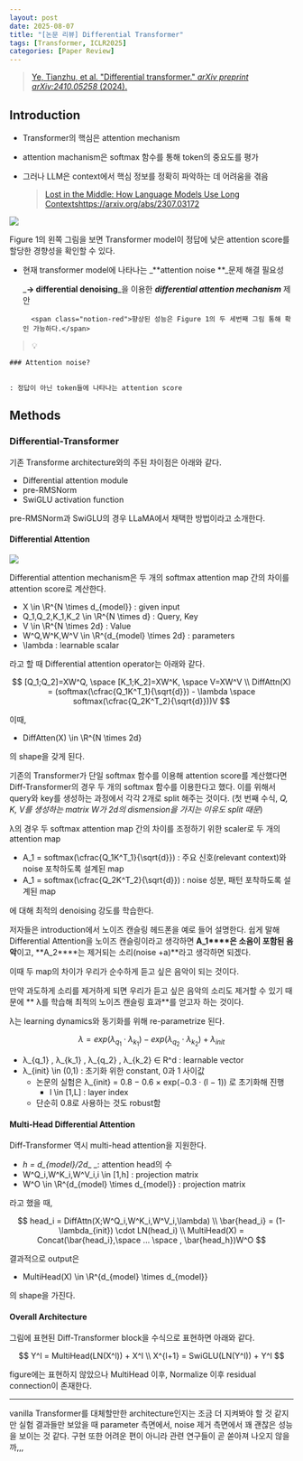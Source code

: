 ```yaml
---
layout: post
date: 2025-08-07
title: "[논문 리뷰] Differential Transformer"
tags: [Transformer, ICLR2025]
categories: [Paper Review]
---
```


> [Ye, Tianzhu, et al. "Differential transformer." ](https://arxiv.org/abs/2410.05258)[_arXiv preprint arXiv:2410.05258_](https://arxiv.org/abs/2410.05258)[ (2024).](https://arxiv.org/abs/2410.05258)



## Introduction

- Transformer의 핵심은 attention mechanism
- attention machanism은 softmax 함수를 통해 token의 중요도를 평가
- 그러나 LLM은 context에서 핵심 정보를 정확히 파악하는 데 어려움을 겪음

	> [Lost in the Middle: How Language Models Use Long Contextshttps://arxiv.org/abs/2307.03172](https://arxiv.org/abs/2307.03172)


![](https://prod-files-secure.s3.us-west-2.amazonaws.com/542b861c-36a8-4051-84e5-8804b6728dba/9083ea56-691a-4752-ae26-47f403431ac8/image.png?X-Amz-Algorithm=AWS4-HMAC-SHA256&X-Amz-Content-Sha256=UNSIGNED-PAYLOAD&X-Amz-Credential=ASIAZI2LB4664RISVVY4%2F20250918%2Fus-west-2%2Fs3%2Faws4_request&X-Amz-Date=20250918T003610Z&X-Amz-Expires=3600&X-Amz-Security-Token=IQoJb3JpZ2luX2VjEDgaCXVzLXdlc3QtMiJIMEYCIQDax%2FxNi5EuWZHUHjs187aBcJ2KawkoLten6g1PHSx6EAIhANi5UFxSoBjyGErHMP%2BRJrweADYPZpMS4gxkdWsPem70KogECLH%2F%2F%2F%2F%2F%2F%2F%2F%2F%2FwEQABoMNjM3NDIzMTgzODA1IgwQXIEoQgx%2FX793zRMq3ANQjQ4n9fqIjImUc9iSLTqCbHOKRl8nN4QvsdO9FlU3KOZeLgQigdHiW5vjPvzXNc3R9aWIN5rH8z%2FX8yz2X2RPB1cBzWKO5sZZzOIKsYPmhQN6aPty%2Bk8Pm8DuDqFv5B1gMD%2FMUO%2F4tMUNh4s6yhQ8BYsNXcQVM7dfHAwZYuA2C0H62oMh5COozPYYBgx9Jf5%2B1iRetsxSKBeig8o002NM7winN%2B%2B%2BWFDQmO1xNrzJjSuAl7%2FCa8%2FGX9bcVA5NpgUQnINXOTStd2lwkzoyQ8uavC3ndx%2F%2F2oW5kLrtCqchMps%2BA%2FO6CY0sBWj4mTBoWqfO%2BQScYRQPZK%2FbIT7jFx0Y1HKQatXyUQKajB9ifpj4zZVYF%2Bh82LMwoH9YV0mPT3foFkUM9Q%2BXskM1maljjxRQsnqIcUAAAE7ZZ6QS4C9Am3i6dhJXB4GzrIJc5Asl%2B7GywW1qbBkLu7f%2Bd%2BMP%2FiIqNVIvxTtXSpuYe6vtw2ONB4xSNvBV19iATXlybkK3tCUmJXq2%2FJMZSqbAPLIJTip1qnr5yhTsL9TVHyNmFUeNiX7nOnqyZahoUIUYai2dXjH%2Bjudq4O1cyMtahPftJrp6xvOVm%2FXarthnRIu0qSZ3obowl45ZYEAySw2%2FVjD2mK3GBjqkAeb5%2BDpBQF6Z8okyaWgQXzxypBPSCr9AqxAmpBYerNOSKtLm9YHrOetVcQjnD9THHt0Wv8OAqISQWh5Efz0bkbNbMnKR6xEce%2Bghh79PCF9rGVpFxFDYsk8aGhDWj8D8pU4%2FB9em4eyvcSKcVkGGJ5sXInKKyqZnDdbzXkWyHkcBkGt1yI9MA6zlz7SY%2BFx6f2Nhe2%2BdrXCot8HkRuxcHmgYrXLY&X-Amz-Signature=2b1134bea43bdcd5c9a5ed00b5cfd2ec883e87afd569465e08a1d0da2db5e3ec&X-Amz-SignedHeaders=host&x-amz-checksum-mode=ENABLED&x-id=GetObject)


Figure 1의 왼쪽 그림을 보면 Transformer model이 정답에 낮은 attention score를 할당한 경향성을 확인할 수 있다.

- 현재 transformer model에 나타나는 _**attention noise **_문제 해결 필요성

	_**→ differential denoising**_을 이용한 _**differential attention mechanism**_ 제안


		<span class="notion-red">향상된 성능은 Figure 1의 두 세번째 그림 통해 확인 가능하다.</span>


> 💡 


	### Attention noise?


	: 정답이 아닌 token들에 나타나는 attention score



## Methods



### Differential-Transformer


기존 Transforme architecture와의 주된 차이점은 아래와 같다.

- Differential attention module
- pre-RMSNorm
- SwiGLU activation function

pre-RMSNorm과 SwiGLU의 경우 LLaMA에서 채택한 방법이라고 소개한다.



#### Differential Attention


![](https://prod-files-secure.s3.us-west-2.amazonaws.com/542b861c-36a8-4051-84e5-8804b6728dba/116d70b2-1963-4810-9167-f4c7d8a06e8f/image.png?X-Amz-Algorithm=AWS4-HMAC-SHA256&X-Amz-Content-Sha256=UNSIGNED-PAYLOAD&X-Amz-Credential=ASIAZI2LB4664RISVVY4%2F20250918%2Fus-west-2%2Fs3%2Faws4_request&X-Amz-Date=20250918T003610Z&X-Amz-Expires=3600&X-Amz-Security-Token=IQoJb3JpZ2luX2VjEDgaCXVzLXdlc3QtMiJIMEYCIQDax%2FxNi5EuWZHUHjs187aBcJ2KawkoLten6g1PHSx6EAIhANi5UFxSoBjyGErHMP%2BRJrweADYPZpMS4gxkdWsPem70KogECLH%2F%2F%2F%2F%2F%2F%2F%2F%2F%2FwEQABoMNjM3NDIzMTgzODA1IgwQXIEoQgx%2FX793zRMq3ANQjQ4n9fqIjImUc9iSLTqCbHOKRl8nN4QvsdO9FlU3KOZeLgQigdHiW5vjPvzXNc3R9aWIN5rH8z%2FX8yz2X2RPB1cBzWKO5sZZzOIKsYPmhQN6aPty%2Bk8Pm8DuDqFv5B1gMD%2FMUO%2F4tMUNh4s6yhQ8BYsNXcQVM7dfHAwZYuA2C0H62oMh5COozPYYBgx9Jf5%2B1iRetsxSKBeig8o002NM7winN%2B%2B%2BWFDQmO1xNrzJjSuAl7%2FCa8%2FGX9bcVA5NpgUQnINXOTStd2lwkzoyQ8uavC3ndx%2F%2F2oW5kLrtCqchMps%2BA%2FO6CY0sBWj4mTBoWqfO%2BQScYRQPZK%2FbIT7jFx0Y1HKQatXyUQKajB9ifpj4zZVYF%2Bh82LMwoH9YV0mPT3foFkUM9Q%2BXskM1maljjxRQsnqIcUAAAE7ZZ6QS4C9Am3i6dhJXB4GzrIJc5Asl%2B7GywW1qbBkLu7f%2Bd%2BMP%2FiIqNVIvxTtXSpuYe6vtw2ONB4xSNvBV19iATXlybkK3tCUmJXq2%2FJMZSqbAPLIJTip1qnr5yhTsL9TVHyNmFUeNiX7nOnqyZahoUIUYai2dXjH%2Bjudq4O1cyMtahPftJrp6xvOVm%2FXarthnRIu0qSZ3obowl45ZYEAySw2%2FVjD2mK3GBjqkAeb5%2BDpBQF6Z8okyaWgQXzxypBPSCr9AqxAmpBYerNOSKtLm9YHrOetVcQjnD9THHt0Wv8OAqISQWh5Efz0bkbNbMnKR6xEce%2Bghh79PCF9rGVpFxFDYsk8aGhDWj8D8pU4%2FB9em4eyvcSKcVkGGJ5sXInKKyqZnDdbzXkWyHkcBkGt1yI9MA6zlz7SY%2BFx6f2Nhe2%2BdrXCot8HkRuxcHmgYrXLY&X-Amz-Signature=e02e9a991b6678c009598c814564e0e51876162ed42c4bb41fd17f4592281701&X-Amz-SignedHeaders=host&x-amz-checksum-mode=ENABLED&x-id=GetObject)


Differential attention mechanism은 두 개의 softmax attention map 간의 차이를 attention score로 계산한다.

- X \in \R^{N \times d\_{model}} : given input
- Q\_1,Q\_2,K\_1,K\_2 \in \R^{N \times d} : Query, Key
- V \in \R^{N \times 2d} : Value
- W^Q,W^K,W^V \in \R^{d\_{model} \times 2d} : parameters
- \lambda : learnable scalar

라고 할 때 Differential attention operator는 아래와 같다.


$$
[Q_1;Q_2]=XW^Q, \space [K_1;K_2]=XW^K, \space V=XW^V \\
DiffAttn(X) = (softmax(\cfrac{Q_1K^T_1}{\sqrt{d}}) - \lambda \space softmax(\cfrac{Q_2K^T_2}{\sqrt{d}}))V
$$


이때,

- DiffAtten(X) \in \R^{N \times 2d}

의 shape을 갖게 된다.


기존의 Transformer가 단일 softmax 함수를 이용해 attention score를 계산했다면 Diff-Transformer의 경우 두 개의 softmax 함수를 이용한다고 했다. 이를 위해서 query와 key를 생성하는 과정에서 각각 2개로 split 해주는 것이다. <span class="notion-red">(첫 번째 수식, </span><span class="notion-red">_Q, K, V를 생성하는 matrix W가 2d의 dismension을 가지는 이유도 split 때문_</span><span class="notion-red">)</span>


 λ의 경우 두 softmax attention map 간의 차이를 조정하기 위한 scaler로 두 개의 attention map

- A\_1 = softmax(\cfrac{Q\_1K^T\_1}{\sqrt{d}}) : 주요 신호(relevant context)와 noise 포착하도록 설계된 map
- A\_1 = softmax(\cfrac{Q\_2K^T\_2}{\sqrt{d}}) : noise 성분, 패턴 포착하도록 설계된 map 

에 대해 최적의 denoising 강도를 학습한다.


저자들은 introduction에서 노이즈 캔슬링 헤드폰을 예로 들어 설명한다. 쉽게 말해 Differential Attention을 노이즈 캔슬링이라고 생각하면 **A\_1****은 소음이 포함된 음악**이고, **A\_2****는 제거되는 소리(noise +a)**라고 생각하면 되겠다. 


이때 두 map의 차이가 우리가 순수하게 듣고 싶은 음악이 되는 것이다. 


만약 과도하게 소리를 제거하게 되면 우리가 듣고 싶은 음악의 소리도 제거할 수 있기 때문에 ** λ를 학습해 최적의 노이즈 캔슬링 효과**를 얻고자 하는 것이다.


λ는 learning dynamics와 동기화를 위해 re-parametrize 된다.


$$
\lambda = exp(\lambda_{q_1} \cdot \lambda_{k_1}) - exp(\lambda_{q_2} \cdot \lambda_{k_2}) + \lambda_{init}
$$

- λ\_{q\_1} , λ\_{k\_1} , λ\_{q\_2} , λ\_{k\_2} ∈ R^d : learnable vector
- λ\_{init} \in (0,1) : 초기화 위한 constant, 0과 1 사이값
	- 논문의 실험은 λ\_{init} = 0.8 − 0.6 × exp(−0.3 · (l − 1)) 로 초기화해 진행
		- l \in [1,L] : layer index
	- 단순히 0.8로 사용하는 것도 robust함


#### **Multi-Head Differential Attention**


Diff-Transformer 역시 multi-head attention을 지원한다.

- _h = d\_{model}/2d__ _: attention head의 수
- W^Q\_i,W^K\_i,W^V\_i,i \in [1,h] : projection matrix
- W^O \in \R^{d\_{model} \times d\_{model}} : projection matrix

라고 했을 때,


$$
head_i = DiffAttn(X;W^Q_i,W^K_i,W^V_i,\lambda) \\
\bar{head_i} = (1-\lambda_{init}) \cdot LN(head_i) \\
MultiHead(X) = Concat(\bar{head_i},\space ... \space , \bar{head_h})W^O
$$


결과적으로 output은

- MultiHead(X) \in \R^{d\_{model} \times d\_{model}}

의 shape을 가진다.



#### Overall Architecture


그림에 표현된 Diff-Transformer block을 수식으로 표현하면 아래와 같다.


$$
Y^l = MultiHead(LN(X^l)) + X^l \\
X^{l+1} = SwiGLU(LN(Y^l)) + Y^l
$$


figure에는 표현하지 않았으나 MultiHead 이후, Normalize 이후 residual connection이 존재한다.


---


vanilla Transformer를 대체할만한 architecture인지는 조금 더 지켜봐야 할 것 같지만 실험 결과들만 보았을 때 parameter 측면에서, noise 제거 측면에서 꽤 괜찮은 성능을 보이는 것 같다. 구현 또한 어려운 편이 아니라 관련 연구들이 곧 쏟아져 나오지 않을까,,,

